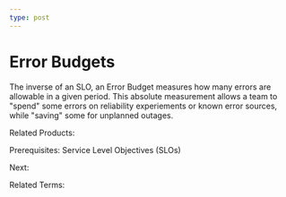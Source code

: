 ```yaml
---
type: post
---
```

# Error Budgets

The inverse of an SLO, an Error Budget measures how many errors are allowable in a given period.  This absolute measurement allows a team to "spend" some errors on reliability experiements or known error sources, while "saving" some for unplanned outages.

Related Products:

Prerequisites: Service Level Objectives (SLOs)

Next:

Related Terms:

